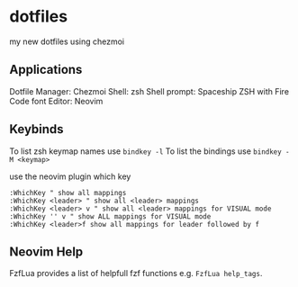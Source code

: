 # dotfiles
my new dotfiles using chezmoi

## Applications
Dotfile Manager: Chezmoi
Shell: zsh
Shell prompt: Spaceship ZSH with Fire Code font
Editor: Neovim

## Keybinds
To list zsh keymap names use `bindkey -l`
To list the bindings use `bindkey -M <keymap>`

use the neovim plugin which key
```
:WhichKey " show all mappings
:WhichKey <leader> " show all <leader> mappings
:WhichKey <leader> v " show all <leader> mappings for VISUAL mode
:WhichKey '' v " show ALL mappings for VISUAL mode
:WhichKey <leader>f show all mappings for leader followed by f
```

## Neovim Help

FzfLua <tab> provides a list of helpfull fzf functions e.g. `FzfLua help_tags`.
